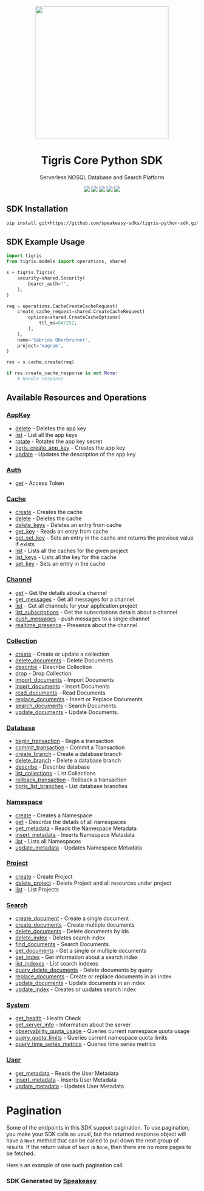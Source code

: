 <div align="center">
    <img src="https://user-images.githubusercontent.com/6267663/235892529-fc4d91d3-0e38-46c1-bbe4-b237ee973e62.svg" width="350px">
    <h1>Tigris Core Python SDK</h1>
   <p>Serverless NOSQL Database and Search Platform</p>
   <a href="https://www.tigrisdata.com/docs/references/api/"><img src="https://img.shields.io/static/v1?label=Docs&message=API Ref&color=000&style=for-the-badge" /></a>
   <a href="https://github.com/speakeasy-sdks/tigris-python-sdk/actions"><img src="https://img.shields.io/github/actions/workflow/status/speakeasy-sdks/tigris-python-sdk/speakeasy_sdk_generation.yml?style=for-the-badge" /></a>
  <a href="https://opensource.org/licenses/MIT"><img src="https://img.shields.io/badge/License-MIT-blue.svg?style=for-the-badge" /></a>
  <a href="https://github.com/speakeasy-sdks/tigris-python-sdk/releases"><img src="https://img.shields.io/github/v/release/speakeasy-sdks/tigris-python-sdk?sort=semver&style=for-the-badge" /></a>
  <a href="https://www.tigrisdata.com/discord/"><img src="https://img.shields.io/static/v1?label=Discord&message=Join&color=7289da&style=for-the-badge" /></a>
</div>

<!-- Start SDK Installation -->
## SDK Installation

```bash
pip install git+https://github.com/speakeasy-sdks/tigris-python-sdk.git
```
<!-- End SDK Installation -->

## SDK Example Usage
<!-- Start SDK Example Usage -->
```python
import tigris
from tigris.models import operations, shared

s = tigris.Tigris(
    security=shared.Security(
        bearer_auth="",
    ),
)

req = operations.CacheCreateCacheRequest(
    create_cache_request=shared.CreateCacheRequest(
        options=shared.CreateCacheOptions(
            ttl_ms=847252,
        ),
    ),
    name='Sabrina Oberbrunner',
    project='magnam',
)

res = s.cache.create(req)

if res.create_cache_response is not None:
    # handle response
```
<!-- End SDK Example Usage -->

<!-- Start SDK Available Operations -->
## Available Resources and Operations


### [AppKey](docs/sdks/appkey/README.md)

* [delete](docs/sdks/appkey/README.md#delete) - Deletes the app key
* [list](docs/sdks/appkey/README.md#list) - List all the app keys
* [rotate](docs/sdks/appkey/README.md#rotate) - Rotates the app key secret
* [tigris_create_app_key](docs/sdks/appkey/README.md#tigris_create_app_key) - Creates the app key
* [update](docs/sdks/appkey/README.md#update) - Updates the description of the app key

### [Auth](docs/sdks/auth/README.md)

* [get](docs/sdks/auth/README.md#get) - Access Token

### [Cache](docs/sdks/cache/README.md)

* [create](docs/sdks/cache/README.md#create) - Creates the cache
* [delete](docs/sdks/cache/README.md#delete) - Deletes the cache
* [delete_keys](docs/sdks/cache/README.md#delete_keys) - Deletes an entry from cache
* [get_key](docs/sdks/cache/README.md#get_key) - Reads an entry from cache
* [get_set_key](docs/sdks/cache/README.md#get_set_key) - Sets an entry in the cache and returns the previous value if exists
* [list](docs/sdks/cache/README.md#list) - Lists all the caches for the given project
* [list_keys](docs/sdks/cache/README.md#list_keys) - Lists all the key for this cache
* [set_key](docs/sdks/cache/README.md#set_key) - Sets an entry in the cache

### [Channel](docs/sdks/channel/README.md)

* [get](docs/sdks/channel/README.md#get) - Get the details about a channel
* [get_messages](docs/sdks/channel/README.md#get_messages) - Get all messages for a channel
* [list](docs/sdks/channel/README.md#list) - Get all channels for your application project
* [list_subscriptions](docs/sdks/channel/README.md#list_subscriptions) - Get the subscriptions details about a channel
* [push_messages](docs/sdks/channel/README.md#push_messages) - push messages to a single channel
* [realtime_presence](docs/sdks/channel/README.md#realtime_presence) - Presence about the channel

### [Collection](docs/sdks/collection/README.md)

* [create](docs/sdks/collection/README.md#create) - Create or update a collection
* [delete_documents](docs/sdks/collection/README.md#delete_documents) - Delete Documents
* [describe](docs/sdks/collection/README.md#describe) - Describe Collection
* [drop](docs/sdks/collection/README.md#drop) - Drop Collection
* [import_documents](docs/sdks/collection/README.md#import_documents) - Import Documents
* [insert_documents](docs/sdks/collection/README.md#insert_documents) - Insert Documents
* [read_documents](docs/sdks/collection/README.md#read_documents) - Read Documents
* [replace_documents](docs/sdks/collection/README.md#replace_documents) - Insert or Replace Documents
* [search_documents](docs/sdks/collection/README.md#search_documents) - Search Documents.
* [update_documents](docs/sdks/collection/README.md#update_documents) - Update Documents.

### [Database](docs/sdks/database/README.md)

* [begin_transaction](docs/sdks/database/README.md#begin_transaction) - Begin a transaction
* [commit_transaction](docs/sdks/database/README.md#commit_transaction) - Commit a Transaction
* [create_branch](docs/sdks/database/README.md#create_branch) - Create a database branch
* [delete_branch](docs/sdks/database/README.md#delete_branch) - Delete a database branch
* [describe](docs/sdks/database/README.md#describe) - Describe database
* [list_collections](docs/sdks/database/README.md#list_collections) - List Collections
* [rollback_transaction](docs/sdks/database/README.md#rollback_transaction) - Rollback a transaction
* [tigris_list_branches](docs/sdks/database/README.md#tigris_list_branches) - List database branches

### [Namespace](docs/sdks/namespace/README.md)

* [create](docs/sdks/namespace/README.md#create) - Creates a Namespace
* [get](docs/sdks/namespace/README.md#get) - Describe the details of all namespaces
* [get_metadata](docs/sdks/namespace/README.md#get_metadata) - Reads the Namespace Metadata
* [insert_metadata](docs/sdks/namespace/README.md#insert_metadata) - Inserts Namespace Metadata
* [list](docs/sdks/namespace/README.md#list) - Lists all Namespaces
* [update_metadata](docs/sdks/namespace/README.md#update_metadata) - Updates Namespace Metadata

### [Project](docs/sdks/project/README.md)

* [create](docs/sdks/project/README.md#create) - Create Project
* [delete_project](docs/sdks/project/README.md#delete_project) - Delete Project and all resources under project
* [list](docs/sdks/project/README.md#list) - List Projects

### [Search](docs/sdks/search/README.md)

* [create_document](docs/sdks/search/README.md#create_document) - Create a single document
* [create_documents](docs/sdks/search/README.md#create_documents) - Create multiple documents
* [delete_documents](docs/sdks/search/README.md#delete_documents) - Delete documents by ids
* [delete_index](docs/sdks/search/README.md#delete_index) - Deletes search index
* [find_documents](docs/sdks/search/README.md#find_documents) - Search Documents.
* [get_documents](docs/sdks/search/README.md#get_documents) - Get a single or multiple documents
* [get_index](docs/sdks/search/README.md#get_index) - Get information about a search index
* [list_indexes](docs/sdks/search/README.md#list_indexes) - List search indexes
* [query_delete_documents](docs/sdks/search/README.md#query_delete_documents) - Delete documents by query
* [replace_documents](docs/sdks/search/README.md#replace_documents) - Create or replace documents in an index
* [update_documents](docs/sdks/search/README.md#update_documents) - Update documents in an index
* [update_index](docs/sdks/search/README.md#update_index) - Creates or updates search index

### [System](docs/sdks/system/README.md)

* [get_health](docs/sdks/system/README.md#get_health) - Health Check
* [get_server_info](docs/sdks/system/README.md#get_server_info) - Information about the server
* [observability_quota_usage](docs/sdks/system/README.md#observability_quota_usage) - Queries current namespace quota usage
* [query_quota_limits](docs/sdks/system/README.md#query_quota_limits) - Queries current namespace quota limits
* [query_time_series_metrics](docs/sdks/system/README.md#query_time_series_metrics) - Queries time series metrics

### [User](docs/sdks/user/README.md)

* [get_metadata](docs/sdks/user/README.md#get_metadata) - Reads the User Metadata
* [insert_metadata](docs/sdks/user/README.md#insert_metadata) - Inserts User Metadata
* [update_metadata](docs/sdks/user/README.md#update_metadata) - Updates User Metadata
<!-- End SDK Available Operations -->



<!-- Start Dev Containers -->



<!-- End Dev Containers -->



<!-- Start Pagination -->
# Pagination

Some of the endpoints in this SDK support pagination. To use pagination, you make your SDK calls as usual, but the
returned response object will have a `Next` method that can be called to pull down the next group of results. If the
return value of `Next` is `None`, then there are no more pages to be fetched.

Here's an example of one such pagination call:


<!-- End Pagination -->

<!-- Placeholder for Future Speakeasy SDK Sections -->



### SDK Generated by [Speakeasy](https://docs.speakeasyapi.dev/docs/using-speakeasy/client-sdks)

